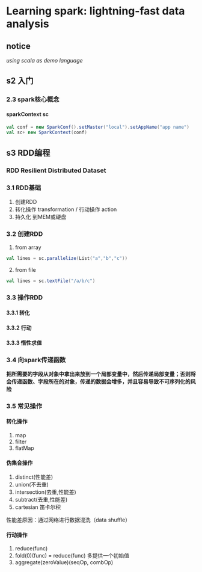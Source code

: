 # Learning spark: lightning-fast data analysis

## notice
*using scala as demo language*

## s2 入门

### 2.3 spark核心概念

#### sparkContext sc
```scala
val conf = new SparkConf().setMaster("local").setAppName("app name")
val sc+ new SparkContext(conf)
```

## s3 RDD编程

### RDD Resilient Distributed Dataset

### 3.1 RDD基础
1. 创建RDD
2. 转化操作 transformation / 行动操作 action
3. 持久化 到MEM或硬盘

### 3.2 创建RDD
1. from array
```scala
val lines = sc.parallelize(List("a","b","c"))
```
2. from file
```scala
val lines = sc.textFile("/a/b/c")
```

### 3.3 操作RDD

#### 3.3.1 转化

#### 3.3.2 行动

#### 3.3.3 惰性求值

### 3.4 向spark传递函数

**把所需要的字段从对象中拿出来放到一个局部变量中，然后传递局部变量；否则将会传递函数、字段所在的对象，传递的数据会增多，并且容易导致不可序列化的风险**

### 3.5 常见操作

#### 转化操作
1. map
2. filter
3. flatMap

#### 伪集合操作
1. distinct(性能差)
2. union(不去重)
3. intersection(去重,性能差)
4. subtract(去重,性能差)
5. cartesian 笛卡尔积

性能差原因：通过网络进行数据混洗（data shuffle）

#### 行动操作
1. reduce(func)
2. fold(0)(func) = reduce(func) 多提供一个初始值
3. aggregate(zeroValue)(seqOp, combOp)

























